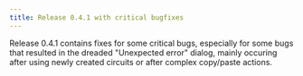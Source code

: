 ```yaml
---
title: Release 0.4.1 with critical bugfixes
---
```


Release 0.4.1 contains fixes for some critical bugs, especially for some bugs
that resulted in the dreaded "Unexpected error" dialog, mainly occuring after
using newly created circuits or after complex copy/paste actions.
